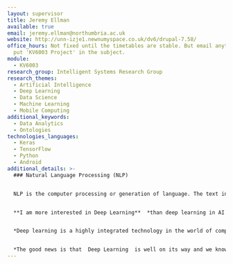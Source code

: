 ```yaml
---
layout: supervisor
title: Jeremy Ellman
available: true
email: jeremy.ellman@northumbria.ac.uk
website: http://unn-izje1.newnumyspace.co.uk/dv6/drupal-7.58/
office_hours: Not fixed until the timetables are stable. But email anytime and
  put 'KV6003 Project' in the subject.
module:
  - KV6003
research_group: Intelligent Systems Research Group
research_themes:
  - Artificial Intelligence
  - Deep Learning
  - Data Science
  - Machine Learning
  - Mobile Computing
additional_keywords:
  - Data Analytics
  - Ontologies
technologies_languages:
  - Keras
  - TensorFlow
  - Python
  - Android
additional_details: >-
  ### Natural Language Processing (NLP)


  NLP is the computer processing or generation of language. The text in italics was generated by GPT2:


  **I am more interested in Deep Learning**  *than deep learning in AI.  My only concern with Deep Learning is  how well it can learn from  or on  the information from previous   (or previous  as they go).  That is a complex question of probability.  And while learning is highly correlated with  knowledge in my sense  from  or without  deep learning ,  it is far less correlated.*


  *Deep learning is a highly integrated technology in the world of computer science and IT.  But for the majority of the working population, it will not be good enough.  If a single machine can learn on its own by themselves, then it can learn in a single, integrated manner.  That is what Deep Learning has always been.  Every system needs a  separate  user.  Each user has a different set of skills, needs and beliefs.*


  *The good news is that  Deep Learning  is well on its way and we know that it will continue to evolve into a robust, fast, secure, and low cost solution for information processing.  The question is: why?  Why is learning more fun than it used to be?  Is it a problem for most programmers and the average person, or is it just a bad thing to have? A good answer is that it is so very different from what it used to be in the first place.*
---
```

